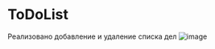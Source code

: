 # ToDoList
Реализовано добавление и удаление списка дел
![image](https://github.com/ZNatalya/ToDoList/assets/98710261/32f183f6-281f-463a-bed4-4bc5e95d9d58)

